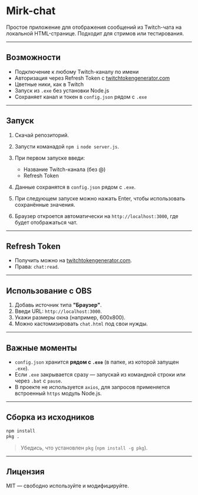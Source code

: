 # Mirk-chat

Простое приложение для отображения сообщений из Twitch-чата на локальной HTML-странице. Подходит для стримов или тестирования.

---

## Возможности

* Подключение к любому Twitch-каналу по имени
* Авторизация через Refresh Token с [twitchtokengenerator.com](https://twitchtokengenerator.com)
* Цветные ники, как в Twitch
* Запуск из `.exe` без установки Node.js
* Сохраняет канал и токен в `config.json` рядом с `.exe`

---

## Запуск

1. Скачай репозиторий.
2. Запусти команадой `npm i` `node server.js`.
3. При первом запуске введи:

   * Название Twitch-канала (без @)
   * Refresh Token
4. Данные сохранятся в `config.json` рядом с `.exe`.
5. При следующем запуске можно нажать Enter, чтобы использовать сохранённые значения.
6. Браузер откроется автоматически на `http://localhost:3000`, где будет отображаться чат.

---

## Refresh Token

* Получить можно на [twitchtokengenerator.com](https://twitchtokengenerator.com).
* Права: `chat:read`.

---

## Использование с OBS

1. Добавь источник типа **"Браузер"**.
2. Введи URL: `http://localhost:3000`.
3. Укажи размеры окна (например, 600x800).
4. Можно кастомизировать `chat.html` под свои нужды.

---

## Важные моменты

* `config.json` хранится **рядом с `.exe`** (в папке, из которой запущен `.exe`).
* Если `.exe` закрывается сразу — запускай из командной строки или через `.bat` с `pause`.
* В проекте не используется `axios`, для запросов применяется встроенный `https` модуль Node.js.

---

## Сборка из исходников

```bash
npm install
pkg .
```

> Убедись, что установлен `pkg` (`npm install -g pkg`).

---

## Лицензия

MIT — свободно используйте и модифицируйте.
